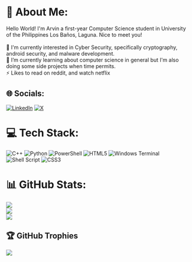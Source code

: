 # 💫 About Me:
Hello World! I'm Arvin a first-year Computer Science student in University of the Philippines Los Baños, Laguna. Nice to meet you!<br><br>🔭 I'm currently interested in Cyber Security, specifically cryptography, android security, and malware development. <br>🌱 I’m currently learning about computer science in general but I'm also doing some side projects when time permits.<br>⚡ Likes to read on reddit, and watch netflix


## 🌐 Socials:
[![LinkedIn](https://img.shields.io/badge/LinkedIn-%230077B5.svg?logo=linkedin&logoColor=white)](https://linkedin.com/in/arvinferrer7804) [![X](https://img.shields.io/badge/X-black.svg?logo=X&logoColor=white)](https://x.com/scherazada1) 

# 💻 Tech Stack:
![C++](https://img.shields.io/badge/c++-%2300599C.svg?style=for-the-badge&logo=c%2B%2B&logoColor=white) ![Python](https://img.shields.io/badge/python-3670A0?style=for-the-badge&logo=python&logoColor=ffdd54) ![PowerShell](https://img.shields.io/badge/PowerShell-%235391FE.svg?style=for-the-badge&logo=powershell&logoColor=white) ![HTML5](https://img.shields.io/badge/html5-%23E34F26.svg?style=for-the-badge&logo=html5&logoColor=white) ![Windows Terminal](https://img.shields.io/badge/Windows%20Terminal-%234D4D4D.svg?style=for-the-badge&logo=windows-terminal&logoColor=white) ![Shell Script](https://img.shields.io/badge/shell_script-%23121011.svg?style=for-the-badge&logo=gnu-bash&logoColor=white) ![CSS3](https://img.shields.io/badge/css3-%231572B6.svg?style=for-the-badge&logo=css3&logoColor=white)
# 📊 GitHub Stats:
![](https://github-readme-stats.vercel.app/api?username=arvin-ferrer&theme=dark&hide_border=false&include_all_commits=false&count_private=false)<br/>
![](https://github-readme-streak-stats.herokuapp.com/?user=arvin-ferrer&theme=dark&hide_border=false)<br/>
![](https://github-readme-stats.vercel.app/api/top-langs/?username=arvin-ferrer&theme=dark&hide_border=false&include_all_commits=false&count_private=false&layout=compact)

## 🏆 GitHub Trophies
![](https://github-profile-trophy.vercel.app/?username=arvin-ferrer&theme=radical&no-frame=false&no-bg=true&margin-w=4)
